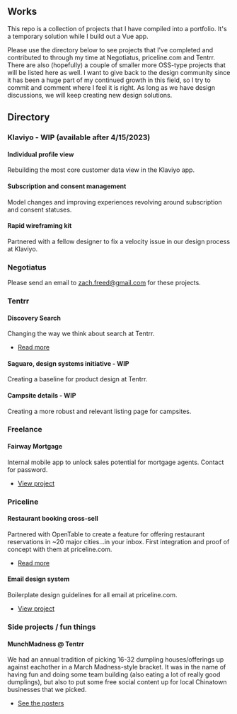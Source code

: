 ## Works
This repo is a collection of projects that I have compiled into a portfolio. It's a temporary solution while I build out a Vue app.

Please use the directory below to see projects that I've completed and contributed to through my time at Negotiatus, priceline.com and Tentrr. There are also (hopefully) a couple of smaller more OSS-type projects that will be listed here as well. I want to give back to the design community since it has been a huge part of my continued growth in this field, so I try to commit and comment where I feel it is right. As long as we have design discussions, we will keep creating new design solutions.

## Directory

### Klaviyo - WIP (available after 4/15/2023)
#### Individual profile view
Rebuilding the most core customer data view in the Klaviyo app.

#### Subscription and consent management
Model changes and improving experiences revolving around subscription and consent statuses.

#### Rapid wireframing kit
Partnered with a fellow designer to fix a velocity issue in our design process at Klaviyo.



### Negotiatus
Please send an email to zach.freed@gmail.com for these projects.



### Tentrr
#### Discovery Search
Changing the way we think about search at Tentrr.
* [Read more](https://docs.google.com/document/d/13xBF7g17F8bIhZLGIATJhMqWLIay6zgKlaoc3K65w4o/)

#### Saguaro, design systems initiative - WIP
Creating a baseline for product design at Tentrr.

#### Campsite details - WIP
Creating a more robust and relevant listing page for campsites.



### Freelance
#### Fairway Mortgage
Internal mobile app to unlock sales potential for mortgage agents. Contact for password.
* [View project](https://www.figma.com/file/kzEOjNdnIto3yY8jUj7OnF/Leads-%E2%80%93-Mobile-app-(ALPHA%2C-P1)?node-id=58%3A2&t=hd4KAjka96ynYct3-1)



### Priceline
#### Restaurant booking cross-sell
Partnered with OpenTable to create a feature for offering restaurant reservations in ~20 major cities...in your inbox. First integration and proof of concept with them at priceline.com.
* [Read more](/projects/priceline/opentable/)

#### Email design system
Boilerplate design guidelines for all email at priceline.com.
* [View project](https://www.behance.net/gallery/61502597/Email-Design-System)



### Side projects / fun things
#### MunchMadness @ Tentrr
We had an annual tradition of picking 16-32 dumpling houses/offerings up against eachother in a March Madness-style bracket. It was in the name of having fun and doing some team building (also eating a lot of really good dumplings), but also to put some free social content up for local Chinatown businesses that we picked.

* [See the posters](/projects/fun/munchmadness/)
